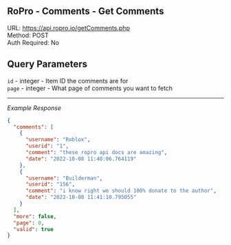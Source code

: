 ## RoPro - Comments - Get Comments

URL: https://api.ropro.io/getComments.php \
Method: POST \
Auth Required: No

## Query Parameters

`id` - integer - Item ID the comments are for\
`page` - integer - What page of comments you want to fetch

---

_Example Response_

```json
{
  "comments": [
    {
      "username": "Roblox",
      "userid": "1",
      "comment": "these ropro api docs are amazing",
      "date": "2022-10-08 11:40:06.764119"
    },
    {
      "username": "Builderman",
      "userid": "156",
      "comment": "i know right we should 100% donate to the author",
      "date": "2022-10-08 11:41:10.795055"
    }
  ],
  "more": false, 
  "page": 0, 
  "valid": true
}
```
